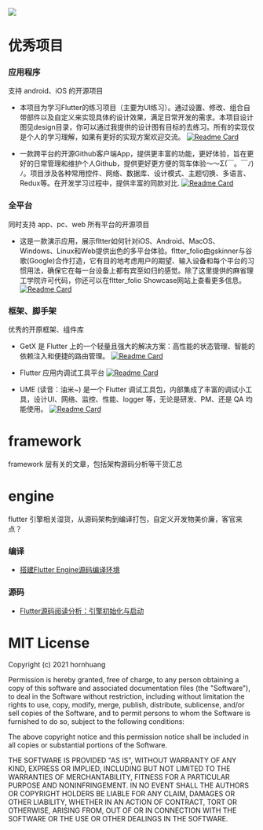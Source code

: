 ![](https://github.com/hornhuang/PictureRepository/blob/master/flutter_interviews/image_01.png)

# 优秀项目

### 应用程序

支持 android、iOS 的开源项目

- 本项目为学习Flutter的练习项目（主要为UI练习）。通过设置、修改、组合自带部件以及自定义来实现具体的设计效果，满足日常开发的需求。本项目设计图见design目录，你可以通过我提供的设计图有目标的去练习。所有的实现仅是个人的学习理解，如果有更好的实现方案欢迎交流。
[![Readme Card](https://github-readme-stats.vercel.app/api/pin/?username=jonataslaw&repo=getx&show_owner=true)](https://github.com/simplezhli/flutter_deer)

- 一款跨平台的开源Github客户端App，提供更丰富的功能，更好体验，旨在更好的日常管理和维护个人Github，提供更好更方便的驾车体验～～Σ(￣。￣ﾉ)ﾉ。项目涉及各种常用控件、网络、数据库、设计模式、主题切换、多语言、Redux等。在开发学习过程中，提供丰富的同款对比.
[![Readme Card](https://github-readme-stats.vercel.app/api/pin/?username=CarGuo&repo=gsy_github_app_flutter&show_owner=true)](https://github.com/CarGuo/gsy_github_app_flutter)


### 全平台

同时支持 app、pc、web 所有平台的开源项目

- 这是一款演示应用，展示fltter如何针对iOS、Android、MacOS、Windows、Linux和Web提供出色的多平台体验。fltter_folio由gskinner与谷歌(Google)合作打造，它有目的地考虑用户的期望、输入设备和每个平台的习惯用法，确保它在每一台设备上都有宾至如归的感觉。除了这里提供的麻省理工学院许可代码，你还可以在fltter_folio Showcase网站上查看更多信息。
[![Readme Card](https://github-readme-stats.vercel.app/api/pin/?username=gskinnerTeam&repo=flutter-folio&show_owner=true)](https://github.com/gskinnerTeam/flutter-folio)



### 框架、脚手架

优秀的开原框架、组件库

- GetX 是 Flutter 上的一个轻量且强大的解决方案：高性能的状态管理、智能的依赖注入和便捷的路由管理。
[![Readme Card](https://github-readme-stats.vercel.app/api/pin/?username=jonataslaw&repo=getx&show_owner=true)](https://github.com/jonataslaw/getx)

- Flutter 应用内调试工具平台
[![Readme Card](https://github-readme-stats.vercel.app/api/pin/?username=bytedance&repo=flutter_ume&show_owner=true)](https://github.com/bytedance/flutter_ume)

- UME (读音：油米~) 是一个 Flutter 调试工具包，内部集成了丰富的调试小工具，设计UI、网络、监控、性能、logger 等，无论是研发、PM、还是 QA 均能使用。
[![Readme Card](https://github-readme-stats.vercel.app/api/pin/?username=alibaba&repo=flutter_boost&show_owner=true)](https://github.com/alibaba/flutter_boost)


# framework
framework 层有关的文章，包括架构源码分析等干货汇总

# engine
flutter 引擎相关湿货，从源码架构到编译打包，自定义开发物美价廉，客官来点？

### 编译
- [搭建Flutter Engine源码编译环境](http://gityuan.com/2019/08/03/flutter_engine_setup/)

### 源码
- [Flutter源码阅读分析：引擎初始化与启动](https://blog.csdn.net/dongzhong1990/article/details/105678124)

# MIT License

Copyright (c) 2021 hornhuang

Permission is hereby granted, free of charge, to any person obtaining a copy
of this software and associated documentation files (the "Software"), to deal
in the Software without restriction, including without limitation the rights
to use, copy, modify, merge, publish, distribute, sublicense, and/or sell
copies of the Software, and to permit persons to whom the Software is
furnished to do so, subject to the following conditions:

The above copyright notice and this permission notice shall be included in all
copies or substantial portions of the Software.

THE SOFTWARE IS PROVIDED "AS IS", WITHOUT WARRANTY OF ANY KIND, EXPRESS OR
IMPLIED, INCLUDING BUT NOT LIMITED TO THE WARRANTIES OF MERCHANTABILITY,
FITNESS FOR A PARTICULAR PURPOSE AND NONINFRINGEMENT. IN NO EVENT SHALL THE
AUTHORS OR COPYRIGHT HOLDERS BE LIABLE FOR ANY CLAIM, DAMAGES OR OTHER
LIABILITY, WHETHER IN AN ACTION OF CONTRACT, TORT OR OTHERWISE, ARISING FROM,
OUT OF OR IN CONNECTION WITH THE SOFTWARE OR THE USE OR OTHER DEALINGS IN THE
SOFTWARE.

